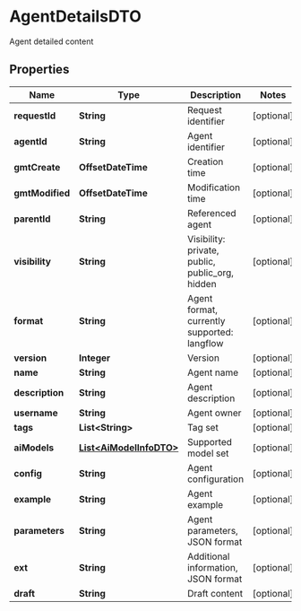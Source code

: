 

# AgentDetailsDTO

Agent detailed content

## Properties

| Name | Type | Description | Notes |
|------------ | ------------- | ------------- | -------------|
|**requestId** | **String** | Request identifier |  [optional] |
|**agentId** | **String** | Agent identifier |  [optional] |
|**gmtCreate** | **OffsetDateTime** | Creation time |  [optional] |
|**gmtModified** | **OffsetDateTime** | Modification time |  [optional] |
|**parentId** | **String** | Referenced agent |  [optional] |
|**visibility** | **String** | Visibility: private, public, public_org, hidden |  [optional] |
|**format** | **String** | Agent format, currently supported: langflow |  [optional] |
|**version** | **Integer** | Version |  [optional] |
|**name** | **String** | Agent name |  [optional] |
|**description** | **String** | Agent description |  [optional] |
|**username** | **String** | Agent owner |  [optional] |
|**tags** | **List&lt;String&gt;** | Tag set |  [optional] |
|**aiModels** | [**List&lt;AiModelInfoDTO&gt;**](AiModelInfoDTO.md) | Supported model set |  [optional] |
|**config** | **String** | Agent configuration |  [optional] |
|**example** | **String** | Agent example |  [optional] |
|**parameters** | **String** | Agent parameters, JSON format |  [optional] |
|**ext** | **String** | Additional information, JSON format |  [optional] |
|**draft** | **String** | Draft content |  [optional] |



